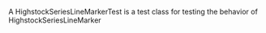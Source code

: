 A HighstockSeriesLineMarkerTest is a test class for testing the behavior of HighstockSeriesLineMarker